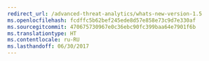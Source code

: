 ```yaml
---
redirect_url: /advanced-threat-analytics/whats-new-version-1.5
ms.openlocfilehash: fcdffc5b62bef245ede8d57e858e73c9d7e330af
ms.sourcegitcommit: 470675730967e0c36ebc90fc399baa64e7901f6b
ms.translationtype: HT
ms.contentlocale: ru-RU
ms.lasthandoff: 06/30/2017
---
```

